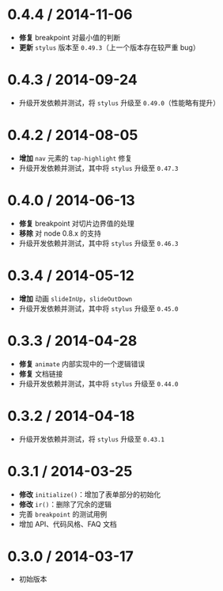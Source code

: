 
0.4.4 / 2014-11-06
==================

 * **修复** breakpoint 对最小值的判断
 * **更新** `stylus` 版本至 `0.49.3`（上一个版本存在较严重 bug）

0.4.3 / 2014-09-24
==================

 * 升级开发依赖并测试，将 `stylus` 升级至 `0.49.0`（性能略有提升）

0.4.2 / 2014-08-05
==================

 * **增加** `nav` 元素的 `tap-highlight` 修复
 * 升级开发依赖并测试，其中将 `stylus` 升级至 `0.47.3`

0.4.0 / 2014-06-13
==================

 * **修复** breakpoint 对切片边界值的处理
 * **移除** 对 node 0.8.x 的支持
 * 升级开发依赖并测试，其中将 `stylus` 升级至 `0.46.3`

0.3.4 / 2014-05-12
==================

 * **增加** 动画 `slideInUp`，`slideOutDown`
 * 升级开发依赖并测试，其中将 `stylus` 升级至 `0.45.0`

0.3.3 / 2014-04-28
==================

 * **修复** `animate` 内部实现中的一个逻辑错误
 * **修复** 文档链接
 * 升级开发依赖并测试，其中将 `stylus` 升级至 `0.44.0`

0.3.2 / 2014-04-18
==================

 * 升级开发依赖并测试，将 `stylus` 升级至 `0.43.1`

0.3.1 / 2014-03-25
==================

 * **修改** `initialize()`：增加了表单部分的初始化
 * **修改** `ir()`：删除了冗余的逻辑
 * 完善 `breakpoint` 的测试用例
 * 增加 API、代码风格、FAQ 文档

0.3.0 / 2014-03-17
==================

* 初始版本
